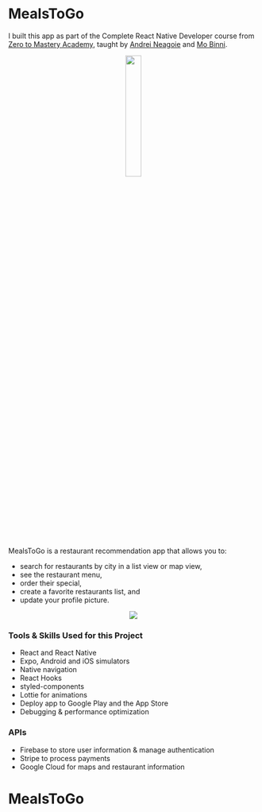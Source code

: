 # MealsToGo

I built this app as part of the Complete React Native Developer course from [Zero to Mastery Academy](https://academy.zerotomastery.io/), taught by [Andrei Neagoie](https://zerotomastery.io/about/instructor/andrei-neagoie/) and [Mo Binni](https://zerotomastery.io/about/instructor/mo-binni/). 

<p align="center">
 <img src="https://user-images.githubusercontent.com/42794888/123163522-a9599c00-d426-11eb-8e0b-f7ed77950147.png" width="25%">
</p>

MealsToGo is a restaurant recommendation app that allows you to:
* search for restaurants by city in a list view or map view,
* see the restaurant menu,
* order their special,
* create a favorite restaurants list, and
* update your profile picture.

<p align="center">
  <img src="https://user-images.githubusercontent.com/42794888/123189208-41b94600-d452-11eb-8a68-1a84a10a57fb.png">
</p>


### Tools & Skills Used for this Project
* React and React Native
* Expo, Android and iOS simulators
* Native navigation
* React Hooks
* styled-components
* Lottie for animations
* Deploy app to Google Play and the App Store
* Debugging & performance optimization

### APIs
* Firebase to store user information & manage authentication
* Stripe to process payments
* Google Cloud for maps and restaurant information
# MealsToGo
